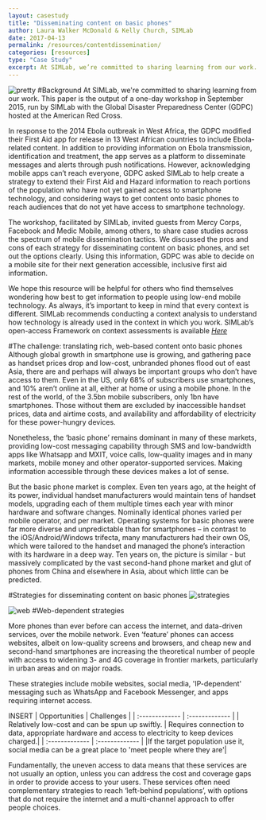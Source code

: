 ```yaml
---
layout: casestudy
title: "Disseminating content on basic phones"
author: Laura Walker McDonald & Kelly Church, SIMLab
date: 2017-04-13
permalink: /resources/contentdissemination/
categories: [resources]
type: "Case Study"
excerpt: At SIMLab, we’re committed to sharing learning from our work. This paper is the output of a one-day workshop in September 2015, run by SIMLab with the Global Disaster Preparedness Center (GDPC) hosted at the American Red Cross.
---
```

![pretty]({{site.baseurl}}/images/ARC/pretty.png)
#Background
At SIMLab, we're committed to sharing learning from our work. This paper is the output of a one-day workshop in September 2015, run by SIMLab with the Global Disaster Preparedness Center (GDPC) hosted at the American Red Cross. 

In response to the 2014 Ebola outbreak in West Africa, the GDPC modified their First Aid app for release in 13 West African countries to include Ebola-related content. In addition to providing information on Ebola transmission, identification and treatment, the app serves as a platform to disseminate messages and alerts through push notifications. However, acknowledging mobile apps can’t reach everyone, GDPC asked SIMLab to help create a strategy to extend their First Aid and Hazard information to reach portions of the population who have not yet gained access to smartphone technology, and considering ways to get content onto basic phones to reach audiences that do not yet have access to smartphone technology.

The workshop, facilitated by SIMLab, invited guests from Mercy Corps, Facebook and Medic Mobile, among others, to share case studies across the spectrum of mobile dissemination tactics. We discussed the pros and cons of each strategy for disseminating content on basic phones, and set out the options clearly. Using this information, GDPC was able to decide on a mobile site for their next generation accessible, inclusive first aid information.

We hope this resource will be helpful for others who find themselves wondering how best to get information to people using low-end mobile technology. As always, it’s important to keep in mind that every context is different. SIMLab recommends conducting a context analysis to understand how technology is already used in the context in which you work. SIMLab’s open-access Framework on context assessments is available _[Here](http://simlab.org/resources/contextanalysis/)_

#The challenge: translating rich, web-based content onto basic phones
Although global growth in smartphone use is growing, and gathering pace as handset prices drop and low-cost, unbranded phones flood out of east Asia, there are and perhaps will always be important groups who don’t have access to them. Even in the US, only 68% of subscribers use smartphones, and 10% aren’t online at all, either at home or using a mobile phone. In the rest of the world, of the 3.5bn mobile subscribers, only 1bn have smartphones. Those without them are excluded by inaccessible handset prices, data and airtime costs, and availability and affordability of electricity for these power-hungry devices.

Nonetheless, the ‘basic phone’ remains dominant in many of these markets, providing low-cost messaging capability through SMS and low-bandwidth apps like Whatsapp and MXIT, voice calls, low-quality images and in many markets, mobile money and other operator-supported services. Making information accessible through these devices makes a lot of sense.

But the basic phone market is complex. Even ten years ago, at the height of its power, individual handset manufacturers would maintain tens of handset models, upgrading each of them multiple times each year with minor hardware and software changes. Nominally identical phones varied per mobile operator, and per market. Operating systems for basic phones were far more diverse and unpredictable than for smartphones – in contrast to the iOS/Android/Windows trifecta, many manufacturers had their own OS, which were tailored to the handset and managed the phone’s interaction with its hardware in a deep way. Ten years on, the picture is similar - but massively complicated by the vast second-hand phone market and glut of phones from China and elsewhere in Asia, about which little can be predicted.

#Strategies for disseminating content on basic phones
![strategies]({{site.baseurl}}/images/ARC/strategies.png)

![web]({{site.baseurl}}/images/ARC/web.png)
#Web-dependent strategies

More phones than ever before can access the internet, and data-driven services, over the mobile network. Even ‘feature’ phones can access websites, albeit on low-quality screens and browsers, and cheap new and second-hand smartphones are increasing the theoretical number of people with access to widening 3- and 4G coverage in frontier markets, particularly in urban areas and on major roads.

These strategies include mobile websites, social media, 'IP-dependent' messaging such as WhatsApp and Facebook Messenger, and apps requiring internet access.

INSERT | Opportunities     | Challenges    |
| :------------- | :------------- |
| Relatively low-cost and can be spun up swiftly.       | Requires connection to data, appropriate hardware and access to electricity to keep devices charged.|
| :------------- | :------------- |
|If the target population use it, social media can be a great place to 'meet people where they are'|



Fundamentally, the uneven access to data means that these services are not usually an option, unless you can address the cost and coverage gaps in order to provide access to your users. These services often need complementary strategies to reach ‘left-behind populations’, with options that do not require the internet and a multi-channel approach to offer people choices.
